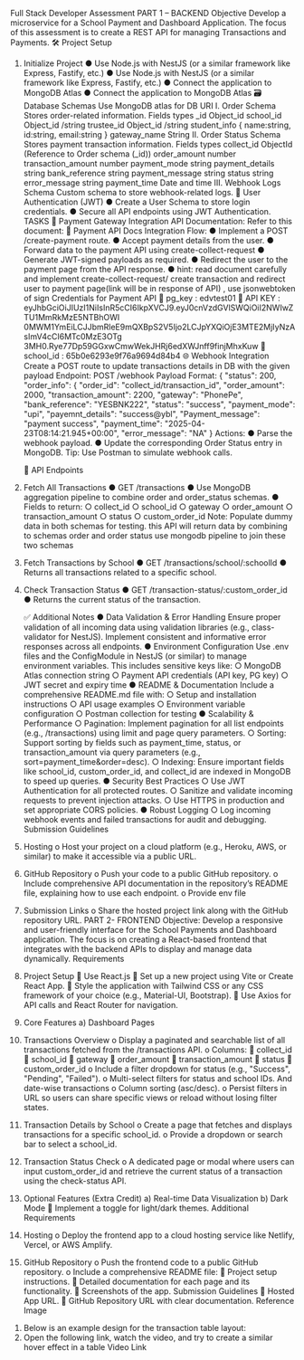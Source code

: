 Full Stack Developer Assessment
PART 1 – BACKEND
Objective
Develop a microservice for a School Payment and Dashboard Application. The focus of this assessment is to create a REST API
for managing Transactions and Payments.
🛠️ Project Setup

1. Initialize Project
   ● Use Node.js with NestJS (or a similar framework like Express, Fastify, etc.)
   ● Use Node.js with NestJS (or a similar framework like Express, Fastify, etc.)
   ● Connect the application to MongoDB Atlas
   ● Connect the application to MongoDB Atlas
   🗃️ Database Schemas
   Use MongoDB atlas for DB URI
   I. Order Schema
   Stores order-related information.
   Fields types
   \_id Object_id
   school_id Object_id /string
   trustee_id Object_id /string
   student_info {
   name:string,
   id:string,
   email:string
   }
   gateway_name String
   II. Order Status Schema
   Stores payment transaction information.
   Fields types
   collect_id ObjectId (Reference to Order schema (\_id))
   order_amount number
   transaction_amount number
   payment_mode string
   payment_details string
   bank_reference string
   payment_message string
   status string
   error_message string
   payment_time Date and time
   III. Webhook Logs Schema
   Custom schema to store webhook-related logs.
   🔐 User Authentication (JWT)
   ● Create a User Schema to store login credentials.
   ● Secure all API endpoints using JWT Authentication.
   TASKS
   🔁 Payment Gateway Integration
   API Documentation:
   Refer to this document:
   📄 Payment API Docs
   Integration Flow:
   ● Implement a POST /create-payment route.
   ● Accept payment details from the user.
   ● Forward data to the payment API using create-collect-request
   ● Generate JWT-signed payloads as required.
   ● Redirect the user to the payment page from the API response.
   ● hint: read document carefully and implement create-collect-request/ create transaction and
   redirect user to payment page(link will be in response of API) , use jsonwebtoken of sign
   Credentials for Payment API
    pg_key : edvtest01
    API KEY :
   eyJhbGciOiJIUzI1NiIsInR5cCI6IkpXVCJ9.eyJ0cnVzdGVlSWQiOiI2NWIwZTU1MmRkMzE5NTBhOWI
   0MWM1YmEiLCJJbmRleE9mQXBpS2V5Ijo2LCJpYXQiOjE3MTE2MjIyNzAsImV4cCI6MTc0MzE3OTg
   3MH0.Rye77Dp59GGxwCmwWekJHRj6edXWJnff9finjMhxKuw
    school_id : 65b0e6293e9f76a9694d84b4
   🌐 Webhook Integration
   Create a POST route to update transactions details in DB with the given payload
   Endpoint:
   POST /webhook
   Payload Format:
   {
   "status": 200,
   "order_info": {
   "order_id": "collect_id/transaction_id",
   "order_amount": 2000,
   "transaction_amount": 2200,
   "gateway": "PhonePe",
   "bank_reference": "YESBNK222",
   "status": "success",
   "payment_mode": "upi",
   "payemnt_details": "success@ybl",
   "Payment_message": "payment success",
   "payment_time": "2025-04-23T08:14:21.945+00:00",
   "error_message": "NA"
   }
   Actions:
   ● Parse the webhook payload.
   ● Update the corresponding Order Status entry in MongoDB.
   Tip: Use Postman to simulate webhook calls.

   
   📄 API Endpoints
1. Fetch All Transactions
   ● GET /transactions
   ● Use MongoDB aggregation pipeline to combine order and order_status schemas.
   ● Fields to return:
   ○ collect_id
   ○ school_id
   ○ gateway
   ○ order_amount
   ○ transaction_amount
   ○ status
   ○ custom_order_id
   Note: Populate dummy data in both schemas for testing.
   this API will return data by combining to schemas order and order status use mongodb
   pipeline to join these two schemas

1. Fetch Transactions by School
   ● GET /transactions/school/:schoolId
   ● Returns all transactions related to a specific school.

1. Check Transaction Status
   ● GET /transaction-status/:custom_order_id
   ● Returns the current status of the transaction.
   
   ✅ Additional Notes
   ● Data Validation & Error Handling
   Ensure proper validation of all incoming data using validation libraries (e.g., class-validator for
   NestJS). Implement consistent and informative error responses across all endpoints.
   ● Environment Configuration
   Use .env files and the ConfigModule in NestJS (or similar) to manage environment variables.
   This includes sensitive keys like:
   ○ MongoDB Atlas connection string
   ○ Payment API credentials (API key, PG key)
   ○ JWT secret and expiry time
   ● README & Documentation
   Include a comprehensive README.md file with:
   ○ Setup and installation instructions
   ○ API usage examples
   ○ Environment variable configuration
   ○ Postman collection for testing
   ● Scalability & Performance
   ○ Pagination: Implement pagination for all list endpoints (e.g., /transactions) using limit
   and page query parameters.
   ○ Sorting: Support sorting by fields such as payment_time, status, or transaction_amount
   via query parameters (e.g., sort=payment_time&order=desc).
   ○ Indexing: Ensure important fields like school_id, custom_order_id, and collect_id are
   indexed in MongoDB to speed up queries.
   ● Security Best Practices
   ○ Use JWT Authentication for all protected routes.
   ○ Sanitize and validate incoming requests to prevent injection attacks.
   ○ Use HTTPS in production and set appropriate CORS policies.
   ● Robust Logging
   ○ Log incoming webhook events and failed transactions for audit and debugging.
   Submission Guidelines
1. Hosting
   o Host your project on a cloud platform (e.g., Heroku, AWS, or similar) to make it
   accessible via a public URL.
1. GitHub Repository
   o Push your code to a public GitHub repository.
   o Include comprehensive API documentation in the repository’s README file, explaining
   how to use each endpoint.
   o Provide env file
1. Submission Links
   o Share the hosted project link along with the GitHub repository URL.
   PART 2- FRONTEND
   Objective:
   Develop a responsive and user-friendly interface for the School Payments and Dashboard
   application. The focus is on creating a React-based frontend that integrates with the backend
   APIs to display and manage data dynamically.
   Requirements
1. Project Setup
    Use React.js
    Set up a new project using Vite or Create React App.
    Style the application with Tailwind CSS or any CSS framework of your choice (e.g.,
   Material-UI, Bootstrap).
    Use Axios for API calls and React Router for navigation.
1. Core Features
   a) Dashboard Pages
1. Transactions Overview
   o Display a paginated and searchable list of all transactions fetched from the
   /transactions API.
   o Columns:
    collect_id
    school_id
    gateway
    order_amount
    transaction_amount
    status
    custom_order_id
   o Include a filter dropdown for status (e.g., "Success", "Pending", "Failed").
   o Multi-select filters for status and school IDs. And date-wise transactions
   o Column sorting (asc/desc).
   o Persist filters in URL so users can share specific views or reload without losing
   filter states.
1. Transaction Details by School
   o Create a page that fetches and displays transactions for a specific school_id.
   o Provide a dropdown or search bar to select a school_id.
1. Transaction Status Check
   o A dedicated page or modal where users can input custom_order_id and retrieve
   the current status of a transaction using the check-status API.
1. Optional Features (Extra Credit)
   a) Real-time Data Visualization
   b) Dark Mode
    Implement a toggle for light/dark themes.
   Additional Requirements
1. Hosting
   o Deploy the frontend app to a cloud hosting service like Netlify, Vercel, or AWS
   Amplify.
1. GitHub Repository
   o Push the frontend code to a public GitHub repository.
   o Include a comprehensive README file:
    Project setup instructions.
    Detailed documentation for each page and its functionality.
    Screenshots of the app.
   Submission Guidelines
    Hosted App URL.
    GitHub Repository URL with clear documentation.
   Reference Image

1) Below is an example design for the transaction table layout:
2) Open the following link, watch the video, and try to create a similar hover effect in a table
   Video Link
